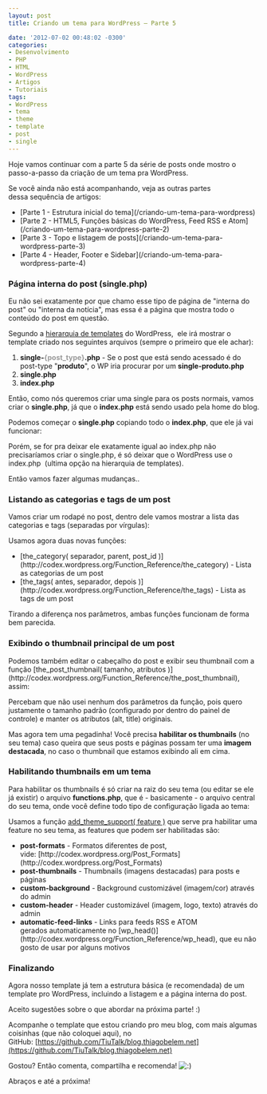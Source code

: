 ```yaml
---
layout: post
title: Criando um tema para WordPress – Parte 5

date: '2012-07-02 00:48:02 -0300'
categories:
- Desenvolvimento
- PHP
- HTML
- WordPress
- Artigos
- Tutoriais
tags:
- WordPress
- tema
- theme
- template
- post
- single
---
```

Hoje vamos continuar com a parte 5 da série de posts onde mostro o passo-a-passo da criação de um tema pra WordPress.

Se você ainda não está acompanhando, veja as outras partes dessa sequência de artigos:

<ul>
<li>[Parte 1 - Estrutura inicial do tema](/criando-um-tema-para-wordpress)</li>
<li>[Parte 2 - HTML5, Funções básicas do WordPress, Feed RSS e Atom](/criando-um-tema-para-wordpress-parte-2)</li>
<li>[Parte 3 - Topo e listagem de posts](/criando-um-tema-para-wordpress-parte-3)</li>
<li>[Parte 4 - Header, Footer e Sidebar](/criando-um-tema-para-wordpress-parte-4)</li>
</ul>
<h3>Página interna do post (single.php)</h3>
Eu não sei exatamente por que chamo esse tipo de página de "interna do post" ou "interna da notícia", mas essa é a página que mostra todo o conteúdo do post em questão.

Segundo a [hierarquia de templates](http://codex.wordpress.org/Template_Hierarchy) do WordPress,  ele irá mostrar o template criado nos seguintes arquivos (sempre o primeiro que ele achar):

<ol>
<li><strong>single-<span style="color: #999999;">{post_type}</span>.php</strong> - Se o post que está sendo acessado é do post-type "<strong>produto</strong>", o WP iria procurar por um <strong>single-produto.php</strong></li>
<li><strong>single.php</strong></li>
<li><strong>index.php</strong></li>
</ol>
Então, como nós queremos criar uma single para os posts normais, vamos criar o <strong>single.php</strong>, já que o <strong>index.php</strong> está sendo usado pela home do blog.

Podemos começar o <strong>single.php</strong> copiando todo o <strong>index.php</strong>, que ele já vai funcionar:

<div data-gist-id="3030780" data-gist-show-loading="false"></div>

Porém, se for pra deixar ele exatamente igual ao index.php não precisaríamos criar o single.php, é só deixar que o WordPress use o index.php  (ultima opção na hierarquia de templates).

Então vamos fazer algumas mudanças..

<h3>Listando as categorias e tags de um post</h3>
Vamos criar um rodapé no post, dentro dele vamos mostrar a lista das categorias e tags (separadas por vírgulas):

<div data-gist-id="3030816" data-gist-show-loading="false"></div>

Usamos agora duas novas funções:

<ul>
<li>[the_category( separador, parent, post_id )](http://codex.wordpress.org/Function_Reference/the_category) - Lista as categorias de um post</li>
<li>[the_tags( antes, separador, depois )](http://codex.wordpress.org/Function_Reference/the_tags) - Lista as tags de um post</li>
</ul>
Tirando a diferença nos parâmetros, ambas funções funcionam de forma bem parecida.

<h3>Exibindo o thumbnail principal de um post</h3>
Podemos também editar o cabeçalho do post e exibir seu thumbnail com a função [the_post_thumbnail( tamanho, atributos )](http://codex.wordpress.org/Function_Reference/the_post_thumbnail), assim:

<div data-gist-id="3030838" data-gist-show-loading="false"></div>

Percebam que não usei nenhum dos parâmetros da função, pois quero justamente o tamanho padrão (configurado por dentro do painel de controle) e manter os atributos (alt, title) originais.

Mas agora tem uma pegadinha! Você precisa <strong>habilitar os thumbnails</strong> (no seu tema) caso queira que seus posts e páginas possam ter uma <strong>imagem destacada</strong>, no caso o thumbnail que estamos exibindo ali em cima.

<h3>Habilitando thumbnails em um tema</h3>
Para habilitar os thumbnails é só criar na raiz do seu tema (ou editar se ele já existir) o arquivo <strong>functions.php</strong>, que é - basicamente - o arquivo central do seu tema, onde você define todo tipo de configuração ligada ao tema:

<div data-gist-id="3030858" data-gist-show-loading="false"></div>

Usamos a função [add_theme_support( feature )](http://codex.wordpress.org/Function_Reference/add_theme_support) que serve pra habilitar uma feature no seu tema, as features que podem ser habilitadas são:

<ul>
<li><strong>post-formats</strong> - Formatos diferentes de post, vide: [http://codex.wordpress.org/Post_Formats](http://codex.wordpress.org/Post_Formats)</li>
<li><strong>post-thumbnails</strong> - Thumbnails (imagens destacadas) para posts e páginas</li>
<li><strong>custom-background</strong> - Background customizável (imagem/cor) através do admin</li>
<li><strong>custom-header</strong> - Header customizável (imagem, logo, texto) através do admin</li>
<li><strong>automatic-feed-links</strong> - Links para feeds RSS e ATOM gerados automaticamente no [wp_head()](http://codex.wordpress.org/Function_Reference/wp_head), que eu não gosto de usar por alguns motivos</li>
</ul>
<h3>Finalizando</h3>
Agora nosso template já tem a estrutura básica (e recomendada) de um template pro WordPress, incluindo a listagem e a página interna do post.

Aceito sugestões sobre o que abordar na próxima parte! :)

Acompanhe o template que estou criando pro meu blog, com mais algumas coisinhas (que não coloquei aqui), no GitHub: [https://github.com/TiuTalk/blog.thiagobelem.net](https://github.com/TiuTalk/blog.thiagobelem.net)

Gostou? Então comenta, compartilha e recomenda! <img src="/wp-includes/images/smilies/icon_smile.gif" alt=":)" />

Abraços e até a próxima!

